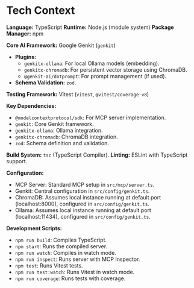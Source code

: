 <!-- Version: 0.4 | Last Updated: 2025-06-04 -->

# Tech Context

**Language:** TypeScript
**Runtime:** Node.js (module system)
**Package Manager:** npm

**Core AI Framework:** Google Genkit (`genkit`)

- **Plugins:**
  - `genkitx-ollama`: For local Ollama models (embedding).
  - `genkitx-chromadb`: For persistent vector storage using ChromaDB.
  - `@genkit-ai/dotprompt`: For prompt management (if used).
- **Schema Validation:** `zod`.

**Testing Framework:** Vitest (`vitest`, `@vitest/coverage-v8`)

**Key Dependencies:**

- `@modelcontextprotocol/sdk`: For MCP server implementation.
- `genkit`: Core Genkit framework.
- `genkitx-ollama`: Ollama integration.
- `genkitx-chromadb`: ChromaDB integration.
- `zod`: Schema definition and validation.

**Build System:** `tsc` (TypeScript Compiler).
**Linting:** ESLint with TypeScript support.

**Configuration:**

- MCP Server: Standard MCP setup in `src/mcp/server.ts`.
- Genkit: Central configuration in `src/config/genkit.ts`.
- ChromaDB: Assumes local instance running at default port (localhost:8000), configured in `src/config/genkit.ts`.
- Ollama: Assumes local instance running at default port (localhost:11434), configured in `src/config/genkit.ts`.

**Development Scripts:**

- `npm run build`: Compiles TypeScript.
- `npm start`: Runs the compiled server.
- `npm run watch`: Compiles in watch mode.
- `npm run inspect`: Runs server with MCP Inspector.
- `npm test`: Runs Vitest tests.
- `npm run test:watch`: Runs Vitest in watch mode.
- `npm run coverage`: Runs tests with coverage.
